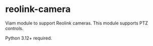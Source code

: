 # reolink-camera
Viam module to support Reolink cameras. This module supports PTZ controls.

Python 3.12+ required.